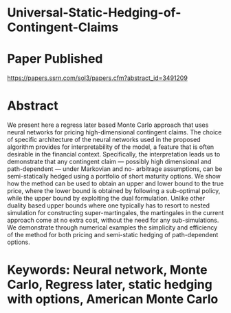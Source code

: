# Universal-Static-Hedging-of-Contingent-Claims
# Paper Published
https://papers.ssrn.com/sol3/papers.cfm?abstract_id=3491209
# Abstract
We present here a regress later based Monte Carlo approach that uses neural networks for pricing high-dimensional contingent claims. The choice of specific architecture of the neural networks used in the proposed algorithm provides for interpretability of the model, a feature that is often desirable in the financial context. Specifically, the interpretation leads us to demonstrate that any contingent claim — possibly high dimensional and path-dependent — under Markovian and no- arbitrage assumptions, can be semi-statically hedged using a portfolio of short maturity options. We show how the method can be used to obtain an upper and lower bound to the true price, where the lower bound is obtained by following a sub-optimal policy, while the upper bound by exploiting the dual formulation. Unlike other duality based upper bounds where one typically has to resort to nested simulation for constructing super-martingales, the martingales in the current approach come at no extra cost, without the need for any sub-simulations. We demonstrate through numerical examples the simplicity and efficiency of the method for both pricing and semi-static hedging of path-dependent options.

# Keywords: Neural network, Monte Carlo, Regress later, static hedging with options, American Monte Carlo
